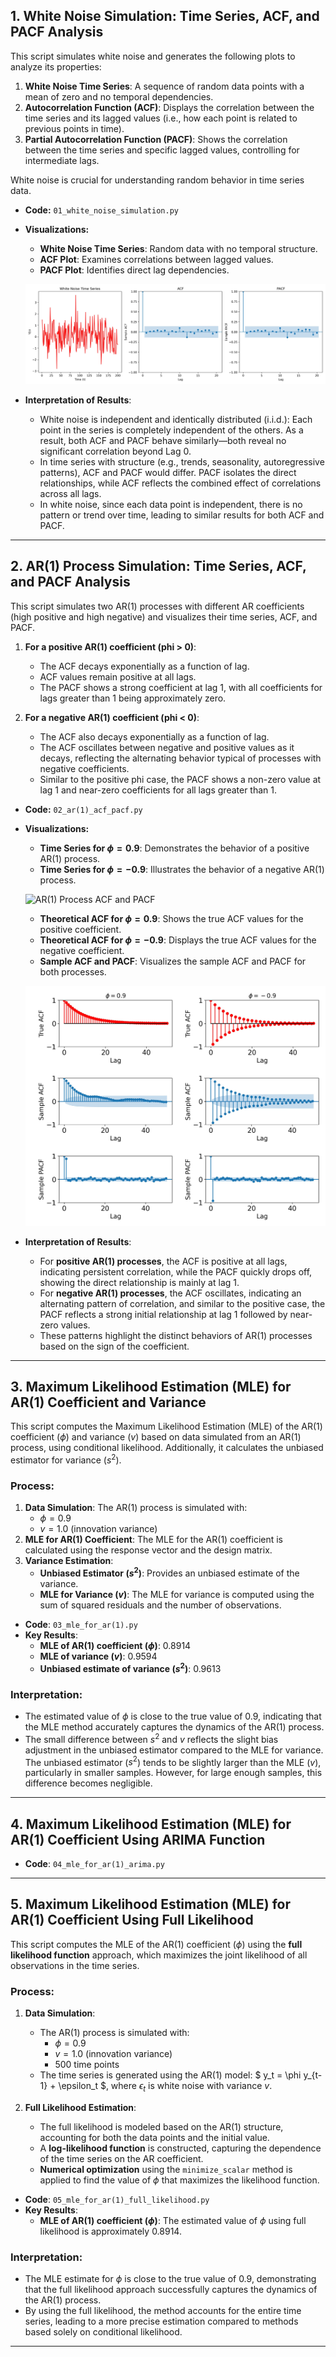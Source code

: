 ## 1. White Noise Simulation: Time Series, ACF, and PACF Analysis

This script simulates white noise and generates the following plots to analyze its properties:
1. **White Noise Time Series**: A sequence of random data points with a mean of zero and no temporal dependencies.
2. **Autocorrelation Function (ACF)**: Displays the correlation between the time series and its lagged values (i.e., how each point is related to previous points in time).
3. **Partial Autocorrelation Function (PACF)**: Shows the correlation between the time series and specific lagged values, controlling for intermediate lags.

White noise is crucial for understanding random behavior in time series data.

- **Code:** `01_white_noise_simulation.py`
- **Visualizations:**
    - **White Noise Time Series**: Random data with no temporal structure.
    - **ACF Plot**: Examines correlations between lagged values.
    - **PACF Plot**: Identifies direct lag dependencies.
    
    ![White Noise ACF and PACF](01_white_noise_acf_pacf.jpg)
    
- **Interpretation of Results**:
    - White noise is independent and identically distributed (i.i.d.): Each point in the series is completely independent of the others. As a result, both ACF and PACF behave similarly—both reveal no significant correlation beyond Lag 0.
    - In time series with structure (e.g., trends, seasonality, autoregressive patterns), ACF and PACF would differ. PACF isolates the direct relationships, while ACF reflects the combined effect of correlations across all lags.
    - In white noise, since each data point is independent, there is no pattern or trend over time, leading to similar results for both ACF and PACF.

---

## 2. AR(1) Process Simulation: Time Series, ACF, and PACF Analysis

This script simulates two AR(1) processes with different AR coefficients (high positive and high negative) and visualizes their time series, ACF, and PACF.

1. **For a positive AR(1) coefficient (phi > 0)**:
   - The ACF decays exponentially as a function of lag.
   - ACF values remain positive at all lags.
   - The PACF shows a strong coefficient at lag 1, with all coefficients for lags greater than 1 being approximately zero.

2. **For a negative AR(1) coefficient (phi < 0)**:
   - The ACF also decays exponentially as a function of lag.
   - The ACF oscillates between negative and positive values as it decays, reflecting the alternating behavior typical of processes with negative coefficients.
   - Similar to the positive phi case, the PACF shows a non-zero value at lag 1 and near-zero coefficients for all lags greater than 1.

- **Code:** `02_ar(1)_acf_pacf.py`
- **Visualizations:**
    - **Time Series for $\phi = 0.9$**: Demonstrates the behavior of a positive AR(1) process.
    - **Time Series for $\phi = -0.9$**: Illustrates the behavior of a negative AR(1) process.
    
    ![AR(1) Process ACF and PACF](02_ar\(1\)_pos_neg_phi.jpg)
    
    - **Theoretical ACF for $\phi = 0.9$**: Shows the true ACF values for the positive coefficient.
    - **Theoretical ACF for $\phi = -0.9$**: Displays the true ACF values for the negative coefficient.
    - **Sample ACF and PACF**: Visualizes the sample ACF and PACF for both processes.

    ![AR(1) Process ACF and PACF](02_ar(1)_acf_pacf.jpg)

- **Interpretation of Results**:
    - For **positive AR(1) processes**, the ACF is positive at all lags, indicating persistent correlation, while the PACF quickly drops off, showing the direct relationship is mainly at lag 1.
    - For **negative AR(1) processes**, the ACF oscillates, indicating an alternating pattern of correlation, and similar to the positive case, the PACF reflects a strong initial relationship at lag 1 followed by near-zero values.
    - These patterns highlight the distinct behaviors of AR(1) processes based on the sign of the coefficient.

---

## 3. Maximum Likelihood Estimation (MLE) for AR(1) Coefficient and Variance

This script computes the Maximum Likelihood Estimation (MLE) of the AR(1) coefficient ($\phi$) and 
variance ($v$) based on data simulated from an AR(1) process, using conditional likelihood. 
Additionally, it calculates the unbiased estimator for variance ($s^2$).

### Process:
1. **Data Simulation**: The AR(1) process is simulated with:
   - $\phi = 0.9$
   - $v = 1.0$ (innovation variance)
2. **MLE for AR(1) Coefficient**: The MLE for the AR(1) coefficient is calculated using 
the response vector and the design matrix.
3. **Variance Estimation**:
   - **Unbiased Estimator ($s^2$)**: Provides an unbiased estimate of the variance.
   - **MLE for Variance ($v$)**: The MLE for variance is computed using the sum of squared 
   residuals and the number of observations.

- **Code**: `03_mle_for_ar(1).py`
- **Key Results**:
    - **MLE of AR(1) coefficient ($\phi$)**: 0.8914
    - **MLE of variance ($v$)**: 0.9594
    - **Unbiased estimate of variance ($s^2$)**: 0.9613

### Interpretation:
- The estimated value of $\phi$ is close to the true value of 0.9, indicating that the MLE 
method accurately captures the dynamics of the AR(1) process.
- The small difference between $s^2$ and $v$ reflects the slight bias adjustment in the unbiased 
estimator compared to the MLE for variance. The unbiased estimator ($s^2$) tends to be slightly 
larger than the MLE ($v$), particularly in smaller samples. However, for large enough samples, 
this difference becomes negligible.

--- 
## 4. Maximum Likelihood Estimation (MLE) for AR(1) Coefficient Using ARIMA Function

- **Code**: `04_mle_for_ar(1)_arima.py`
---

## 5. Maximum Likelihood Estimation (MLE) for AR(1) Coefficient Using Full Likelihood

This script computes the MLE of the AR(1) coefficient ($\phi$) using the 
**full likelihood function** approach, which maximizes the joint likelihood 
of all observations in the time series.

### Process:

1. **Data Simulation**: 
   - The AR(1) process is simulated with:
     - $\phi = 0.9$ 
     - $v = 1.0$ (innovation variance)
     - 500 time points
   - The time series is generated using the AR(1) model: 
   $ y_t = \phi y_{t-1} + \epsilon_t $, where $\epsilon_t$ is white noise with variance $v$.

2. **Full Likelihood Estimation**:
   - The full likelihood is modeled based on the AR(1) structure, accounting for both the data points and the initial value.
   - A **log-likelihood function** is constructed, capturing the dependence of the time series on the AR coefficient.
   - **Numerical optimization** using the `minimize_scalar` method is applied to find the value of 
   $\phi$ that maximizes the likelihood function.

- **Code**: `05_mle_for_ar(1)_full_likelihood.py`
- **Key Results**:
    - **MLE of AR(1) coefficient ($\phi$)**: The estimated value of $\phi$ using full likelihood is approximately 0.8914.

### Interpretation:
- The MLE estimate for $\phi$ is close to the true value of 0.9, demonstrating that the full likelihood approach successfully captures the dynamics of the AR(1) process.
- By using the full likelihood, the method accounts for the entire time series, leading to a more precise estimation compared to methods based solely on conditional likelihood.

---
